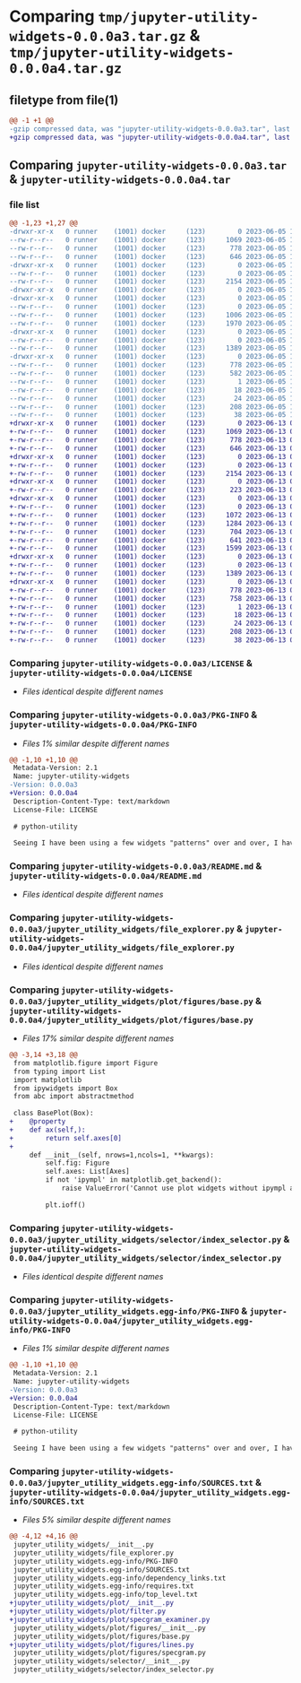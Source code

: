 # Comparing `tmp/jupyter-utility-widgets-0.0.0a3.tar.gz` & `tmp/jupyter-utility-widgets-0.0.0a4.tar.gz`

## filetype from file(1)

```diff
@@ -1 +1 @@
-gzip compressed data, was "jupyter-utility-widgets-0.0.0a3.tar", last modified: Mon Jun  5 10:15:33 2023, max compression
+gzip compressed data, was "jupyter-utility-widgets-0.0.0a4.tar", last modified: Tue Jun 13 08:52:56 2023, max compression
```

## Comparing `jupyter-utility-widgets-0.0.0a3.tar` & `jupyter-utility-widgets-0.0.0a4.tar`

### file list

```diff
@@ -1,23 +1,27 @@
-drwxr-xr-x   0 runner    (1001) docker     (123)        0 2023-06-05 10:15:33.691356 jupyter-utility-widgets-0.0.0a3/
--rw-r--r--   0 runner    (1001) docker     (123)     1069 2023-06-05 10:15:22.000000 jupyter-utility-widgets-0.0.0a3/LICENSE
--rw-r--r--   0 runner    (1001) docker     (123)      778 2023-06-05 10:15:33.691356 jupyter-utility-widgets-0.0.0a3/PKG-INFO
--rw-r--r--   0 runner    (1001) docker     (123)      646 2023-06-05 10:15:22.000000 jupyter-utility-widgets-0.0.0a3/README.md
-drwxr-xr-x   0 runner    (1001) docker     (123)        0 2023-06-05 10:15:33.687356 jupyter-utility-widgets-0.0.0a3/jupyter_utility_widgets/
--rw-r--r--   0 runner    (1001) docker     (123)        0 2023-06-05 10:15:22.000000 jupyter-utility-widgets-0.0.0a3/jupyter_utility_widgets/__init__.py
--rw-r--r--   0 runner    (1001) docker     (123)     2154 2023-06-05 10:15:22.000000 jupyter-utility-widgets-0.0.0a3/jupyter_utility_widgets/file_explorer.py
-drwxr-xr-x   0 runner    (1001) docker     (123)        0 2023-06-05 10:15:33.687356 jupyter-utility-widgets-0.0.0a3/jupyter_utility_widgets/plot/
-drwxr-xr-x   0 runner    (1001) docker     (123)        0 2023-06-05 10:15:33.691356 jupyter-utility-widgets-0.0.0a3/jupyter_utility_widgets/plot/figures/
--rw-r--r--   0 runner    (1001) docker     (123)        0 2023-06-05 10:15:22.000000 jupyter-utility-widgets-0.0.0a3/jupyter_utility_widgets/plot/figures/__init__.py
--rw-r--r--   0 runner    (1001) docker     (123)     1006 2023-06-05 10:15:22.000000 jupyter-utility-widgets-0.0.0a3/jupyter_utility_widgets/plot/figures/base.py
--rw-r--r--   0 runner    (1001) docker     (123)     1970 2023-06-05 10:15:22.000000 jupyter-utility-widgets-0.0.0a3/jupyter_utility_widgets/plot/figures/specgram.py
-drwxr-xr-x   0 runner    (1001) docker     (123)        0 2023-06-05 10:15:33.691356 jupyter-utility-widgets-0.0.0a3/jupyter_utility_widgets/selector/
--rw-r--r--   0 runner    (1001) docker     (123)        0 2023-06-05 10:15:22.000000 jupyter-utility-widgets-0.0.0a3/jupyter_utility_widgets/selector/__init__.py
--rw-r--r--   0 runner    (1001) docker     (123)     1389 2023-06-05 10:15:22.000000 jupyter-utility-widgets-0.0.0a3/jupyter_utility_widgets/selector/index_selector.py
-drwxr-xr-x   0 runner    (1001) docker     (123)        0 2023-06-05 10:15:33.687356 jupyter-utility-widgets-0.0.0a3/jupyter_utility_widgets.egg-info/
--rw-r--r--   0 runner    (1001) docker     (123)      778 2023-06-05 10:15:33.000000 jupyter-utility-widgets-0.0.0a3/jupyter_utility_widgets.egg-info/PKG-INFO
--rw-r--r--   0 runner    (1001) docker     (123)      582 2023-06-05 10:15:33.000000 jupyter-utility-widgets-0.0.0a3/jupyter_utility_widgets.egg-info/SOURCES.txt
--rw-r--r--   0 runner    (1001) docker     (123)        1 2023-06-05 10:15:33.000000 jupyter-utility-widgets-0.0.0a3/jupyter_utility_widgets.egg-info/dependency_links.txt
--rw-r--r--   0 runner    (1001) docker     (123)       18 2023-06-05 10:15:33.000000 jupyter-utility-widgets-0.0.0a3/jupyter_utility_widgets.egg-info/requires.txt
--rw-r--r--   0 runner    (1001) docker     (123)       24 2023-06-05 10:15:33.000000 jupyter-utility-widgets-0.0.0a3/jupyter_utility_widgets.egg-info/top_level.txt
--rw-r--r--   0 runner    (1001) docker     (123)      208 2023-06-05 10:15:22.000000 jupyter-utility-widgets-0.0.0a3/pyproject.toml
--rw-r--r--   0 runner    (1001) docker     (123)       38 2023-06-05 10:15:33.691356 jupyter-utility-widgets-0.0.0a3/setup.cfg
+drwxr-xr-x   0 runner    (1001) docker     (123)        0 2023-06-13 08:52:56.660205 jupyter-utility-widgets-0.0.0a4/
+-rw-r--r--   0 runner    (1001) docker     (123)     1069 2023-06-13 08:52:43.000000 jupyter-utility-widgets-0.0.0a4/LICENSE
+-rw-r--r--   0 runner    (1001) docker     (123)      778 2023-06-13 08:52:56.660205 jupyter-utility-widgets-0.0.0a4/PKG-INFO
+-rw-r--r--   0 runner    (1001) docker     (123)      646 2023-06-13 08:52:43.000000 jupyter-utility-widgets-0.0.0a4/README.md
+drwxr-xr-x   0 runner    (1001) docker     (123)        0 2023-06-13 08:52:56.656205 jupyter-utility-widgets-0.0.0a4/jupyter_utility_widgets/
+-rw-r--r--   0 runner    (1001) docker     (123)        0 2023-06-13 08:52:43.000000 jupyter-utility-widgets-0.0.0a4/jupyter_utility_widgets/__init__.py
+-rw-r--r--   0 runner    (1001) docker     (123)     2154 2023-06-13 08:52:43.000000 jupyter-utility-widgets-0.0.0a4/jupyter_utility_widgets/file_explorer.py
+drwxr-xr-x   0 runner    (1001) docker     (123)        0 2023-06-13 08:52:56.656205 jupyter-utility-widgets-0.0.0a4/jupyter_utility_widgets/plot/
+-rw-r--r--   0 runner    (1001) docker     (123)      223 2023-06-13 08:52:43.000000 jupyter-utility-widgets-0.0.0a4/jupyter_utility_widgets/plot/__init__.py
+drwxr-xr-x   0 runner    (1001) docker     (123)        0 2023-06-13 08:52:56.656205 jupyter-utility-widgets-0.0.0a4/jupyter_utility_widgets/plot/figures/
+-rw-r--r--   0 runner    (1001) docker     (123)        0 2023-06-13 08:52:43.000000 jupyter-utility-widgets-0.0.0a4/jupyter_utility_widgets/plot/figures/__init__.py
+-rw-r--r--   0 runner    (1001) docker     (123)     1072 2023-06-13 08:52:43.000000 jupyter-utility-widgets-0.0.0a4/jupyter_utility_widgets/plot/figures/base.py
+-rw-r--r--   0 runner    (1001) docker     (123)     1284 2023-06-13 08:52:43.000000 jupyter-utility-widgets-0.0.0a4/jupyter_utility_widgets/plot/figures/lines.py
+-rw-r--r--   0 runner    (1001) docker     (123)      704 2023-06-13 08:52:43.000000 jupyter-utility-widgets-0.0.0a4/jupyter_utility_widgets/plot/figures/specgram.py
+-rw-r--r--   0 runner    (1001) docker     (123)      641 2023-06-13 08:52:43.000000 jupyter-utility-widgets-0.0.0a4/jupyter_utility_widgets/plot/filter.py
+-rw-r--r--   0 runner    (1001) docker     (123)     1599 2023-06-13 08:52:43.000000 jupyter-utility-widgets-0.0.0a4/jupyter_utility_widgets/plot/specgram_examiner.py
+drwxr-xr-x   0 runner    (1001) docker     (123)        0 2023-06-13 08:52:56.660205 jupyter-utility-widgets-0.0.0a4/jupyter_utility_widgets/selector/
+-rw-r--r--   0 runner    (1001) docker     (123)        0 2023-06-13 08:52:43.000000 jupyter-utility-widgets-0.0.0a4/jupyter_utility_widgets/selector/__init__.py
+-rw-r--r--   0 runner    (1001) docker     (123)     1389 2023-06-13 08:52:43.000000 jupyter-utility-widgets-0.0.0a4/jupyter_utility_widgets/selector/index_selector.py
+drwxr-xr-x   0 runner    (1001) docker     (123)        0 2023-06-13 08:52:56.656205 jupyter-utility-widgets-0.0.0a4/jupyter_utility_widgets.egg-info/
+-rw-r--r--   0 runner    (1001) docker     (123)      778 2023-06-13 08:52:56.000000 jupyter-utility-widgets-0.0.0a4/jupyter_utility_widgets.egg-info/PKG-INFO
+-rw-r--r--   0 runner    (1001) docker     (123)      758 2023-06-13 08:52:56.000000 jupyter-utility-widgets-0.0.0a4/jupyter_utility_widgets.egg-info/SOURCES.txt
+-rw-r--r--   0 runner    (1001) docker     (123)        1 2023-06-13 08:52:56.000000 jupyter-utility-widgets-0.0.0a4/jupyter_utility_widgets.egg-info/dependency_links.txt
+-rw-r--r--   0 runner    (1001) docker     (123)       18 2023-06-13 08:52:56.000000 jupyter-utility-widgets-0.0.0a4/jupyter_utility_widgets.egg-info/requires.txt
+-rw-r--r--   0 runner    (1001) docker     (123)       24 2023-06-13 08:52:56.000000 jupyter-utility-widgets-0.0.0a4/jupyter_utility_widgets.egg-info/top_level.txt
+-rw-r--r--   0 runner    (1001) docker     (123)      208 2023-06-13 08:52:43.000000 jupyter-utility-widgets-0.0.0a4/pyproject.toml
+-rw-r--r--   0 runner    (1001) docker     (123)       38 2023-06-13 08:52:56.660205 jupyter-utility-widgets-0.0.0a4/setup.cfg
```

### Comparing `jupyter-utility-widgets-0.0.0a3/LICENSE` & `jupyter-utility-widgets-0.0.0a4/LICENSE`

 * *Files identical despite different names*

### Comparing `jupyter-utility-widgets-0.0.0a3/PKG-INFO` & `jupyter-utility-widgets-0.0.0a4/PKG-INFO`

 * *Files 1% similar despite different names*

```diff
@@ -1,10 +1,10 @@
 Metadata-Version: 2.1
 Name: jupyter-utility-widgets
-Version: 0.0.0a3
+Version: 0.0.0a4
 Description-Content-Type: text/markdown
 License-File: LICENSE
 
 # python-utility
 
 Seeing I have been using a few widgets "patterns" over and over, I have decided to share and pack them in a convenient manner.
```

### Comparing `jupyter-utility-widgets-0.0.0a3/README.md` & `jupyter-utility-widgets-0.0.0a4/README.md`

 * *Files identical despite different names*

### Comparing `jupyter-utility-widgets-0.0.0a3/jupyter_utility_widgets/file_explorer.py` & `jupyter-utility-widgets-0.0.0a4/jupyter_utility_widgets/file_explorer.py`

 * *Files identical despite different names*

### Comparing `jupyter-utility-widgets-0.0.0a3/jupyter_utility_widgets/plot/figures/base.py` & `jupyter-utility-widgets-0.0.0a4/jupyter_utility_widgets/plot/figures/base.py`

 * *Files 17% similar despite different names*

```diff
@@ -3,14 +3,18 @@
 from matplotlib.figure import Figure
 from typing import List
 import matplotlib
 from ipywidgets import Box
 from abc import abstractmethod
 
 class BasePlot(Box):
+    @property
+    def ax(self,):
+        return self.axes[0]
+    
     def __init__(self, nrows=1,ncols=1, **kwargs):
         self.fig: Figure
         self.axes: List[Axes]
         if not 'ipympl' in matplotlib.get_backend():
             raise ValueError('Cannot use plot widgets without ipympl active.\n did you run %matplotlib widget?')
         
         plt.ioff()
```

### Comparing `jupyter-utility-widgets-0.0.0a3/jupyter_utility_widgets/selector/index_selector.py` & `jupyter-utility-widgets-0.0.0a4/jupyter_utility_widgets/selector/index_selector.py`

 * *Files identical despite different names*

### Comparing `jupyter-utility-widgets-0.0.0a3/jupyter_utility_widgets.egg-info/PKG-INFO` & `jupyter-utility-widgets-0.0.0a4/jupyter_utility_widgets.egg-info/PKG-INFO`

 * *Files 1% similar despite different names*

```diff
@@ -1,10 +1,10 @@
 Metadata-Version: 2.1
 Name: jupyter-utility-widgets
-Version: 0.0.0a3
+Version: 0.0.0a4
 Description-Content-Type: text/markdown
 License-File: LICENSE
 
 # python-utility
 
 Seeing I have been using a few widgets "patterns" over and over, I have decided to share and pack them in a convenient manner.
```

### Comparing `jupyter-utility-widgets-0.0.0a3/jupyter_utility_widgets.egg-info/SOURCES.txt` & `jupyter-utility-widgets-0.0.0a4/jupyter_utility_widgets.egg-info/SOURCES.txt`

 * *Files 5% similar despite different names*

```diff
@@ -4,12 +4,16 @@
 jupyter_utility_widgets/__init__.py
 jupyter_utility_widgets/file_explorer.py
 jupyter_utility_widgets.egg-info/PKG-INFO
 jupyter_utility_widgets.egg-info/SOURCES.txt
 jupyter_utility_widgets.egg-info/dependency_links.txt
 jupyter_utility_widgets.egg-info/requires.txt
 jupyter_utility_widgets.egg-info/top_level.txt
+jupyter_utility_widgets/plot/__init__.py
+jupyter_utility_widgets/plot/filter.py
+jupyter_utility_widgets/plot/specgram_examiner.py
 jupyter_utility_widgets/plot/figures/__init__.py
 jupyter_utility_widgets/plot/figures/base.py
+jupyter_utility_widgets/plot/figures/lines.py
 jupyter_utility_widgets/plot/figures/specgram.py
 jupyter_utility_widgets/selector/__init__.py
 jupyter_utility_widgets/selector/index_selector.py
```

